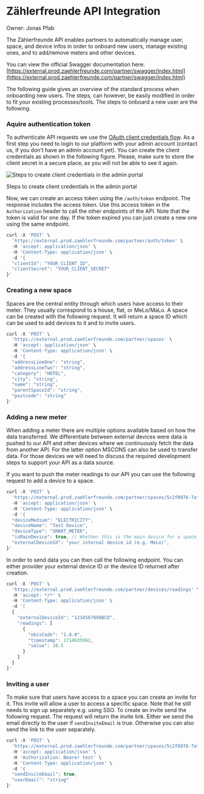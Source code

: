 # Zählerfreunde API Integration

Owner: Jonas Pfab

The Zählerfreunde API enables partners to automatically manage user, space, and device infos in order to onboard new users, manage existing ones, and to add/remove meters and other devices.

You can view the official Swagger documentation here: [https://external.prod.zaehlerfreunde.com/partner/swagger/index.html](https://external.prod.zaehlerfreunde.com/partner/swagger/index.html)

The following guide gives an overview of the standard process when onboarding new users. The steps, can however, be easily modified in order to fit your existing processes/tools. The steps to onboard a new user are the following.

### Aquire authentication token

To authenticate API requests we use the [OAuth client credentials flow](https://auth0.com/docs/get-started/authentication-and-authorization-flow/client-credentials-flow). As a first step you need to login to our platform with your admin account (contact us, if you don’t have an admin account yet). You can create the client credentials as shown in the following figure. Please, make sure to store the client secret in a secure place, as you will not be able to see it again.

![Steps to create client credentials in the admin portal](/img/integrations/api-integrations/client_creds.png)

Steps to create client credentials in the admin portal

Now, we can create an access token using the `/auth/token` endpoint. The response includes the access token. Use this access token in the `Authorization` header to call the other endpoints of the API. Note that the token is valid for one day. If the token expired you can just create a new one using the same endpoint.

```jsx
curl -X 'POST' \
  'https://external.prod.zaehlerfreunde.com/partner/auth/token' \
  -H 'accept: application/json' \
  -H 'Content-Type: application/json' \
  -d '{
  "clientId": "YOUR_CLIENT_ID",
  "clientSecret": "YOUR_CLIENT_SECRET"
}'
```

### Creating a new space

Spaces are the central entity through which users have access to their meter. They usually correspond to a house, flat, or MeLo/MaLo. A space can be created with the following request. It will return a space ID which can be used to add devices to it and to invite users.

```jsx
curl -X 'POST' \
  'https://external.prod.zaehlerfreunde.com/partner/spaces' \
  -H 'accept: application/json' \
  -H 'Content-Type: application/json' \
  -d '{
  "addressLineOne": "string",
  "addressLineTwo": "string",
  "category": "HOTEL",
  "city": "string",
  "name": "string",
  "parentSpaceId": "string",
  "postcode": "string"
}'
```

### Adding a new meter

When adding a meter there are multiple options available based on how the data transferred. We differentiate between external devices were data is pushed to our API and other devices where we continuously fetch the data from another API. For the latter option MSCONS can also be used to transfer data. For those devices we will need to discuss the required development steps to support your API as a data source.

If you want to push the meter readings to our API you can use the following request to add a device to a space.

```jsx
curl -X 'POST' \
  'https://external.prod.zaehlerfreunde.com/partner/spaces/5c2f0976-7afc-4d14-a6d5-99d3ae838780/devices' \
  -H 'accept: application/json' \
  -H 'Content-Type: application/json' \
  -d '{
  "deviceMedium": "ELECTRICITY",
  "deviceName": "Test Device",
  "deviceType": "SMART_METER",
  "isMainDevice": true, // Whether this is the main device for a space
  "externalDeviceId": "your internal device id (e.g. MeLo)",
}'
```

In order to send data you can then call the following endpoint. You can either provider your external device ID or the device ID returned after creation.

```jsx
curl -X 'POST' \
  'https://external.prod.zaehlerfreunde.com/partner/devices/readings' \
  -H 'accept: */*' \
  -H 'Content-Type: application/json' \
  -d '[
  {
    "externalDeviceId": "123456789ABCD",
    "readings": [
      {
        "obisCode": "1.8.0",
        "timestamp": 1714635961,
        "value": 10.5
      }
    ]
  }
]'
```

### Inviting a user

To make sure that users have access to a space you can create an invite for it. This invite will allow a user to access a specific space. Note that he still needs to sign up separately e.g. using SSO. To create an invite send the following request. The request will return the invite link. Either we send the email directly to the user if `sendInviteEmail` is true. Otherwise you can also send the link to the user separately.

```jsx
curl -X 'POST' \
  'https://external.prod.zaehlerfreunde.com/partner/spaces/5c2f0976-7afc-4d14-a6d5-99d3ae838780/invites' \
  -H 'accept: application/json' \
  -H 'Authorization: Bearer test' \
  -H 'Content-Type: application/json' \
  -d '{
  "sendInviteEmail": true,
  "userEmail": "string"
}'
```
